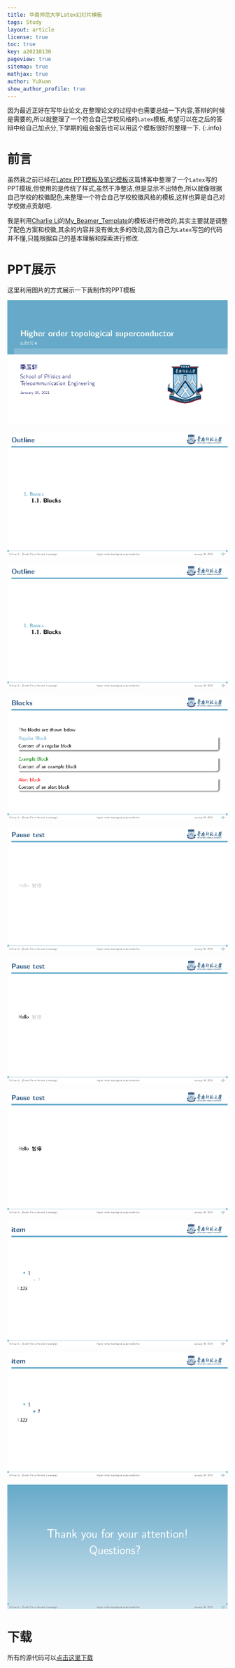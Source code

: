 ```yaml
---
title: 华南师范大学Latex幻灯片模板
tags: Study 
layout: article
license: true
toc: true
key: a20210130
pageview: true
sitemap: true
mathjax: true
author: YuXuan
show_author_profile: true
---
```

因为最近正好在写毕业论文,在整理论文的过程中也需要总结一下内容,答辩的时候是需要的,所以就整理了一个符合自己学校风格的`Latex`模板,希望可以在之后的答辩中给自己加点分,下学期的组会报告也可以用这个模板很好的整理一下.
{:.info}
<!--more-->
# 前言
虽然我之前已经在[Latex PPT模板及笔记模板](https://yxli8023.github.io/2020/12/28/note-ppt.html)这篇博客中整理了一个`Latex`写的PPT模板,但使用的是传统了样式,虽然干净整洁,但是显示不出特色,所以就像根据自己学校的校徽配色,来整理一个符合自己学校校徽风格的模板,这样也算是自己对学校做点贡献吧.

我是利用[Charlie Li](https://github.com/CharlieLeee)的[My_Beamer_Template](https://github.com/CharlieLeee/My_Beamer_Template)的模板进行修改的,其实主要就是调整了配色方案和校徽,其余的内容并没有做太多的改动,因为自己为`Latex`写包的代码并不懂,只能根据自己的基本理解和探索进行修改.

# PPT展示
这里利用图片的方式展示一下我制作的PPT模板

![png](/assets/images/latex/beamer_Page1.png)

![png](/assets/images/latex/beamer_Page2.png)

![png](/assets/images/latex/beamer_Page3.png)

![png](/assets/images/latex/beamer_Page4.png)

![png](/assets/images/latex/beamer_Page5.png)

![png](/assets/images/latex/beamer_Page6.png)

![png](/assets/images/latex/beamer_Page7.png)

![png](/assets/images/latex/beamer_Page8.png)

![png](/assets/images/latex/beamer_Page9.png)

![png](/assets/images/latex/beamer_Page10.png)

# 下载
所有的源代码可以[点击这里下载](/assets/pdf/beamer-model.zip)


